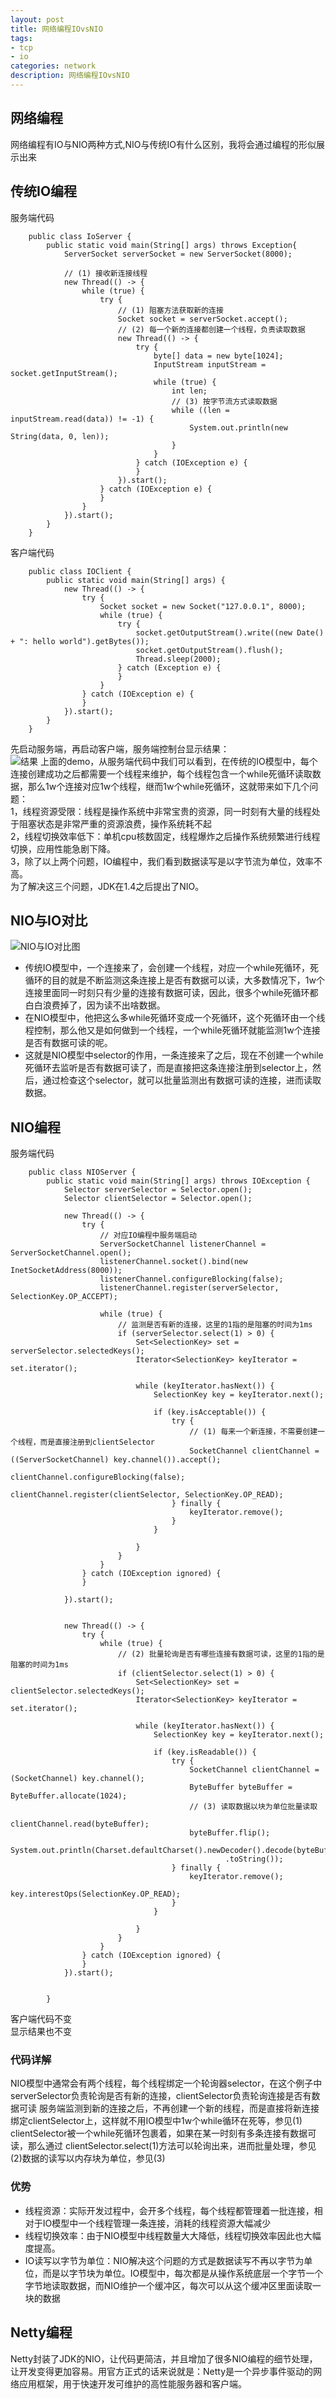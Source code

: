 ```yaml
---
layout: post
title: 网络编程IOvsNIO
tags:
- tcp
- io
categories: network
description: 网络编程IOvsNIO
---
```

## 网络编程
网络编程有IO与NIO两种方式,NIO与传统IO有什么区别，我将会通过编程的形似展示出来

<!-- more -->

## 传统IO编程
服务端代码
```
	public class IoServer {
		public static void main(String[] args) throws Exception{
			ServerSocket serverSocket = new ServerSocket(8000);

			// (1) 接收新连接线程
			new Thread(() -> {
				while (true) {
					try {
						// (1) 阻塞方法获取新的连接
						Socket socket = serverSocket.accept();
						// (2) 每一个新的连接都创建一个线程，负责读取数据
						new Thread(() -> {
							try {
								byte[] data = new byte[1024];
								InputStream inputStream = socket.getInputStream();
								while (true) {
									int len;
									// (3) 按字节流方式读取数据
									while ((len = inputStream.read(data)) != -1) {
										System.out.println(new String(data, 0, len));
									}
								}
							} catch (IOException e) {
							}
						}).start();
					} catch (IOException e) {
					}
				}
			}).start();
		}
	}
```
客户端代码  
```
	public class IOClient {
		public static void main(String[] args) {
			new Thread(() -> {
				try {
					Socket socket = new Socket("127.0.0.1", 8000);
					while (true) {
						try {
							socket.getOutputStream().write((new Date() + ": hello world").getBytes());
							socket.getOutputStream().flush();
							Thread.sleep(2000);
						} catch (Exception e) {
						}
					}
				} catch (IOException e) {
				}
			}).start();
		}
	}
```
先启动服务端，再启动客户端，服务端控制台显示结果：  
![结果](\assets\img\networkCode_1.jpg)
上面的demo，从服务端代码中我们可以看到，在传统的IO模型中，每个连接创建成功之后都需要一个线程来维护，每个线程包含一个while死循环读取数据，那么1w个连接对应1w个线程，继而1w个while死循环，这就带来如下几个问题：  
1，线程资源受限：线程是操作系统中非常宝贵的资源，同一时刻有大量的线程处于阻塞状态是非常严重的资源浪费，操作系统耗不起  
2，线程切换效率低下：单机cpu核数固定，线程爆炸之后操作系统频繁进行线程切换，应用性能急剧下降。  
3，除了以上两个问题，IO编程中，我们看到数据读写是以字节流为单位，效率不高。  
为了解决这三个问题，JDK在1.4之后提出了NIO。  
## NIO与IO对比
![NIO与IO对比图](\assets\img\networkCode_2.jpg)
- 传统IO模型中，一个连接来了，会创建一个线程，对应一个while死循环，死循环的目的就是不断监测这条连接上是否有数据可以读，大多数情况下，1w个连接里面同一时刻只有少量的连接有数据可读，因此，很多个while死循环都白白浪费掉了，因为读不出啥数据。  
- 在NIO模型中，他把这么多while死循环变成一个死循环，这个死循环由一个线程控制，那么他又是如何做到一个线程，一个while死循环就能监测1w个连接是否有数据可读的呢。  
- 这就是NIO模型中selector的作用，一条连接来了之后，现在不创建一个while死循环去监听是否有数据可读了，而是直接把这条连接注册到selector上，然后，通过检查这个selector，就可以批量监测出有数据可读的连接，进而读取数据。  
## NIO编程
服务端代码  
```
	public class NIOServer {
		public static void main(String[] args) throws IOException {
			Selector serverSelector = Selector.open();
			Selector clientSelector = Selector.open();

			new Thread(() -> {
				try {
					// 对应IO编程中服务端启动
					ServerSocketChannel listenerChannel = ServerSocketChannel.open();
					listenerChannel.socket().bind(new InetSocketAddress(8000));
					listenerChannel.configureBlocking(false);
					listenerChannel.register(serverSelector, SelectionKey.OP_ACCEPT);

					while (true) {
						// 监测是否有新的连接，这里的1指的是阻塞的时间为1ms
						if (serverSelector.select(1) > 0) {
							Set<SelectionKey> set = serverSelector.selectedKeys();
							Iterator<SelectionKey> keyIterator = set.iterator();

							while (keyIterator.hasNext()) {
								SelectionKey key = keyIterator.next();

								if (key.isAcceptable()) {
									try {
										// (1) 每来一个新连接，不需要创建一个线程，而是直接注册到clientSelector
										SocketChannel clientChannel = ((ServerSocketChannel) key.channel()).accept();
										clientChannel.configureBlocking(false);
										clientChannel.register(clientSelector, SelectionKey.OP_READ);
									} finally {
										keyIterator.remove();
									}
								}

							}
						}
					}
				} catch (IOException ignored) {
				}

			}).start();


			new Thread(() -> {
				try {
					while (true) {
						// (2) 批量轮询是否有哪些连接有数据可读，这里的1指的是阻塞的时间为1ms
						if (clientSelector.select(1) > 0) {
							Set<SelectionKey> set = clientSelector.selectedKeys();
							Iterator<SelectionKey> keyIterator = set.iterator();

							while (keyIterator.hasNext()) {
								SelectionKey key = keyIterator.next();

								if (key.isReadable()) {
									try {
										SocketChannel clientChannel = (SocketChannel) key.channel();
										ByteBuffer byteBuffer = ByteBuffer.allocate(1024);
										// (3) 读取数据以块为单位批量读取
										clientChannel.read(byteBuffer);
										byteBuffer.flip();
										System.out.println(Charset.defaultCharset().newDecoder().decode(byteBuffer)
												.toString());
									} finally {
										keyIterator.remove();
										key.interestOps(SelectionKey.OP_READ);
									}
								}

							}
						}
					}
				} catch (IOException ignored) {
				}
			}).start();


		}
```
客户端代码不变  
显示结果也不变  
### 代码详解
NIO模型中通常会有两个线程，每个线程绑定一个轮询器selector，在这个例子中serverSelector负责轮询是否有新的连接，clientSelector负责轮询连接是否有数据可读 服务端监测到新的连接之后，不再创建一个新的线程，而是直接将新连接绑定clientSelector上，这样就不用IO模型中1w个while循环在死等，参见(1) clientSelector被一个while死循环包裹着，如果在某一时刻有多条连接有数据可读，那么通过 clientSelector.select(1)方法可以轮询出来，进而批量处理，参见(2)数据的读写以内存块为单位，参见(3)
### 优势
- 线程资源：实际开发过程中，会开多个线程，每个线程都管理着一批连接，相对于IO模型中一个线程管理一条连接，消耗的线程资源大幅减少  
- 线程切换效率：由于NIO模型中线程数量大大降低，线程切换效率因此也大幅度提高。  
- IO读写以字节为单位：NIO解决这个问题的方式是数据读写不再以字节为单位，而是以字节块为单位。IO模型中，每次都是从操作系统底层一个字节一个字节地读取数据，而NIO维护一个缓冲区，每次可以从这个缓冲区里面读取一块的数据
## Netty编程
Netty封装了JDK的NIO，让代码更简洁，并且增加了很多NIO编程的细节处理，让开发变得更加容易。用官方正式的话来说就是：Netty是一个异步事件驱动的网络应用框架，用于快速开发可维护的高性能服务器和客户端。  






